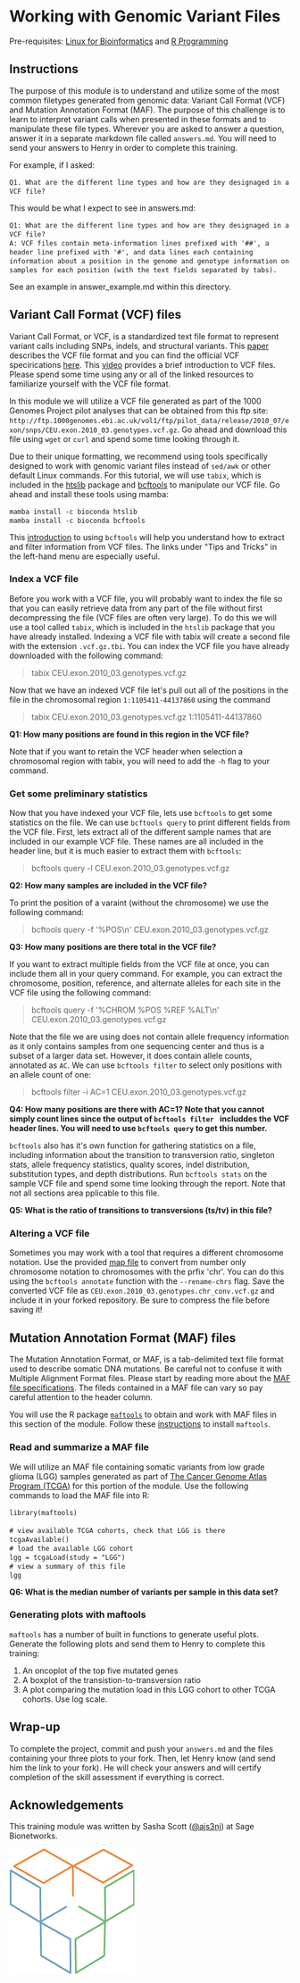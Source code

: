 # Working with Genomic Variant Files

Pre-requisites: [Linux for Bioinformatics](https://github.com/Bioinformatics-Research-Network/skill-assessments/tree/main/Linux%20for%20Bioinformatics) and 
[R Programming](https://github.com/Bioinformatics-Research-Network/skill-assessments/tree/main/R%20Programming)
## Instructions

The purpose of this module is to understand and utilize some of the most common filetypes generated from genomic data: Variant Call Format (VCF) and Mutation Annotation Format (MAF). The purpose of this challenge is to learn to interpret variant calls when presented in these formats and to manipulate these file types. Wherever you are asked to answer a question, answer it in a separate markdown file called `answers.md`. You will need to send your answers to Henry in order to complete this training.

For example, if I asked:

    Q1. What are the different line types and how are they designaged in a VCF file?

This would be what I expect to see in answers.md:

    Q1: What are the different line types and how are they designaged in a VCF file?
    A: VCF files contain meta-information lines prefixed with '##', a header line prefixed with '#', and data lines each containing information about a position in the genome and genotype information on samples for each position (with the text fields separated by tabs).

See an example in answer_example.md within this directory.


## Variant Call Format (VCF) files

Variant Call Format, or VCF, is a standardized text file format to represent variant calls including SNPs, indels, and structural variants. This [paper](https://www.ncbi.nlm.nih.gov/pmc/articles/PMC3137218/) describes the VCF file format and you can find the official VCF specirications [here](https://github.com/samtools/hts-specs/blob/master/VCFv4.3.pdf). This [video](https://www.youtube.com/watch?v=Qgb4Ja5VnUQ) provides a brief introduction to VCF files. Please spend some time using any or all of the linked resources to familiarize yourself with the VCF file format.

In this module we will utilize a VCF file generated as part of the 1000 Genomes Project pilot analyses that can be obtained from this ftp site: `http://ftp.1000genomes.ebi.ac.uk/vol1/ftp/pilot_data/release/2010_07/exon/snps/CEU.exon.2010_03.genotypes.vcf.gz`. Go ahead and download this file using `wget` or `curl` and spend some time looking through it.

Due to their unique formatting, we recommend using tools specifically designed to work with genomic variant files instead of `sed/awk` or other default Linux commands. For this tutorial, we will use `tabix`, which is included in the [htslib](https://github.com/samtools/htslib) package and [bcftools](https://github.com/samtools/bcftools) to manipulate our VCF file. Go ahead and install these tools using mamba:
```
mamba install -c bioconda htslib
mamba install -c bioconda bcftools
```
This [introduction](https://samtools.github.io/bcftools/howtos/index.html) to using `bcftools` will help you understand how to extract and filter information from VCF files. The links under "Tips and Tricks" in the left-hand menu are especially useful.

### Index a VCF file

Before you work with a VCF file, you will probably want to index the file so that you can easily retrieve data from any part of the file without first decompressing the file (VCF files are often very large). To do this we will use a tool called `tabix`, which is included in the `htslib` package that you have already installed. Indexing a VCF file with tabix will create a second file with the extension `.vcf.gz.tbi`. You can index the VCF file you have already downloaded with the following command:
>tabix CEU.exon.2010_03.genotypes.vcf.gz

Now that we have an indexed VCF file let's pull out all of the positions in the file in the chromosomal region `1:1105411-44137860` using the command
>tabix CEU.exon.2010_03.genotypes.vcf.gz 1:1105411-44137860

**Q1: How many positions are found in this region in the VCF file?**

Note that if you want to retain the VCF header when selection a chromosomal region with tabix, you will need to add the `-h` flag to your command.


### Get some preliminary statistics

Now that you have indexed your VCF file, lets use `bcftools` to get some statistics on the file. We can use `bcftools query` to print different fields from the VCF file. First, lets extract all of the different sample names that are included in our example VCF file. These names are all included in the header line, but it is much easier to extract them with `bcftools`:
>bcftools query -l CEU.exon.2010_03.genotypes.vcf.gz 

**Q2: How many samples are included in the VCF file?**


To print the position of a varaint (without the chromosome) we use the following command:
>bcftools query -f '%POS\n' CEU.exon.2010_03.genotypes.vcf.gz

**Q3: How many positions are there total in the VCF file?**


If you want to extract multiple fields from the VCF file at once, you can include them all in your query command. For example, you can extract the chromosome, position, reference, and alternate alleles for each site in the VCF file using the following command:
>bcftools query -f '%CHROM %POS %REF %ALT\n' CEU.exon.2010_03.genotypes.vcf.gz

Note that the file we are using does not contain allele frequency information as it only contains samples from one sequencing center and thus is a subset of a larger data set. However, it does contain allele counts, annotated as `AC`. We can use `bcftools filter` to select only positions with an allele count of one:
>bcftools filter -i AC=1 CEU.exon.2010_03.genotypes.vcf.gz 

**Q4: How many positions are there with AC=1? Note that you cannot simply count lines since the output of `bcftools filter ` includdes the VCF header lines. You will need to use `bcftools query` to get this number.**

`bcftools` also has it's own function for gathering statistics on a file, including information about the transition to transversion ratio, singleton stats, allele frequency statistics, quality scores, indel distribution, substitution types, and depth distributions. Run `bcftools stats` on the sample VCF file and spend some time looking through the report. Note that not all sections area pplicable to this file.

**Q5: What is the ratio of transitions to transversions (ts/tv) in this file?**


### Altering a VCF file
Sometimes you may work with a tool that requires a different chromosome notation. Use the provided [map file](chr_name_conv.txt) to convert from number only chromosome notation to chromosomes with the prfix 'chr'. You can do this using the `bcftools annotate` function with the `--rename-chrs` flag. Save the converted VCF file as `CEU.exon.2010_03.genotypes.chr_conv.vcf.gz` and include it in your forked repository. Be sure to compress the file before saving it!



## Mutation Annotation Format (MAF) files
The Mutation Annotation Format, or MAF, is a tab-delimited text file format used to describe somatic DNA mutations. Be careful not to confuse it with Multiple Alignment Format files. Please start by reading more about the [MAF file specifications](https://docs.gdc.cancer.gov/Data/File_Formats/MAF_Format/). The fileds contained in a MAF file can vary so pay careful attention to the header column.

You will use the R package [`maftools`](https://bioconductor.org/packages/release/bioc/vignettes/maftools/inst/doc/maftools.html) to obtain and work with MAF files in this section of the module. Follow these [instructions](https://bioconductor.org/packages/release/bioc/vignettes/maftools/inst/doc/maftools.html#4_Installation) to install `maftools`.

### Read and summarize a MAF file
We will utilize an MAF file containing somatic variants from low grade glioma (LGG) samples generated as part of [The Cancer Genome Atlas Program (TCGA)](https://doi.org/10.1016/j.cels.2018.03.002) for this portion of the module. Use the following commands to load the MAF file into R:
```
library(maftools)

# view available TCGA cohorts, check that LGG is there
tcgaAvailable()
# load the available LGG cohort
lgg = tcgaLoad(study = "LGG")
# view a summary of this file
lgg
```

**Q6: What is the median number of variants per sample in this data set?**

### Generating plots with maftools
`maftools` has a number of built in functions to generate useful plots. Generate the following plots and send them to Henry to complete this training:
1. An oncoplot of the top five mutated genes
2. A boxplot of the transistion-to-transversion ratio
3. A plot comparing the mutation load in this LGG cohort to other TCGA cohorts. Use log scale.

## Wrap-up

To complete the project, commit and push your `answers.md` and the files containing your three plots to your fork. Then, let Henry know (and send him the link to your fork). He will check your answers and will certify completion of the skill assessment if everything is correct.

## Acknowledgements

This training module was written by Sasha Scott ([@ajs3nj](https://github.com/ajs3nj)) at Sage Bionetworks.

![Sage Logo](Sage_Logo.png)
